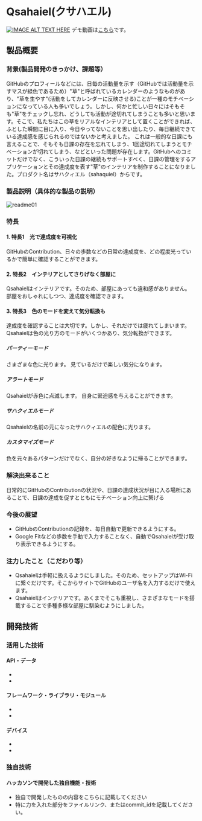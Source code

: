 # Qsahaiel(クサハエル)

[![IMAGE ALT TEXT HERE](https://user-images.githubusercontent.com/63544513/197244477-cd92702d-1dc1-4da6-ade7-4f1d58f7f0c1.png)](https://youtu.be/up1Y-pL-e3A)
デモ動画は[こちら](https://youtu.be/up1Y-pL-e3A)です。

## 製品概要
### 背景(製品開発のきっかけ、課題等）
  GitHubのプロフィールなどには、日毎の活動量を示す（GitHubでは活動量を示すマスが緑色であるため）"草"と呼ばれているカレンダーのようなものがあり、"草を生やす"(活動をしてカレンダーに反映させる)ことが一種のモチベーションになっている人も多いでしょう。しかし、何かと忙しい日々にはそもそも"草"をチェックし忘れ、どうしても活動が途切れてしまうことも多いと思います。そこで、私たちはこの草をリアルなインテリアとして置くことができれば、ふとした瞬間に目に入り、今日やってないことを思い出したり、毎日継続できている達成感を感じられるのではないかと考えました。
  これは一般的な日課にも言えることで、そもそも日課の存在を忘れてしまう、1回途切れてしまうとモチベーションが切れてしまう、などといった問題が存在します。GitHubへのコミットだけでなく、こういった日課の継続もサポートすべく、日課の管理をするアプリケーションとその達成度を表す"草"のインテリアを制作することになりました。プロダクト名はサハクィエル（sahaquiel）からです。

### 製品説明（具体的な製品の説明）
![readme01](https://user-images.githubusercontent.com/63544513/197308223-adba8c0a-d814-405e-9255-39f1a731ed4f.png)

### 特長
#### 1. 特長1　光で達成度を可視化
GitHubのContribution、日々の歩数などの日常の達成度を、どの程度光っているかで簡単に確認することができます。
#### 2. 特長2　インテリアとしてさりげなく部屋に
Qsahaielはインテリアです。そのため、部屋にあっても違和感がありません。
部屋をおしゃれにしつつ、達成度を確認できます。
#### 3. 特長3　色のモードを変えて気分転換も
達成度を確認することは大切です。しかし、それだけでは疲れてしまいます。
Qsahaielは色の光り方のモードがいくつかあり、気分転換ができます。
##### パーティーモード
さまざまな色に光ります。
見ているだけで楽しい気分になります。
##### アラートモード
Qsahaielが赤色に点滅します。
自身に緊迫感を与えることができます。
##### サハクィエルモード
Qsahaielの名前の元になったサハクィエルの配色に光ります。
##### カスタマイズモード
色を元々あるパターンだけでなく、自分の好きなように帰ることができます。

### 解決出来ること
  日常的にGitHubのContributionの状況や、日課の達成状況が目に入る場所にあることで、日課の達成を促すとともにモチベーション向上に繋げる

### 今後の展望
* GitHubのContributionの記録を、毎日自動で更新できるようにする。
* Google Fitなどの歩数を手動で入力することなく、自動でQsahaielが受け取り表示できるようにする。

### 注力したこと（こだわり等）
* Qsahaielは手軽に扱えるようにしました。そのため、セットアップはWi-Fiに繋ぐだけです。そこからサイトでGitHubのユーザ名を入力するだけで使えます。
* Qsahaielはインテリアです。あくまでそこも重視し、さまざまなモードを搭載することで多種多様な部屋に馴染むようにしました。


## 開発技術
### 活用した技術
#### API・データ
* 
* 

#### フレームワーク・ライブラリ・モジュール
* 
* 

#### デバイス
* 
* 

### 独自技術
#### ハッカソンで開発した独自機能・技術
* 独自で開発したものの内容をこちらに記載してください
* 特に力を入れた部分をファイルリンク、またはcommit_idを記載してください。

